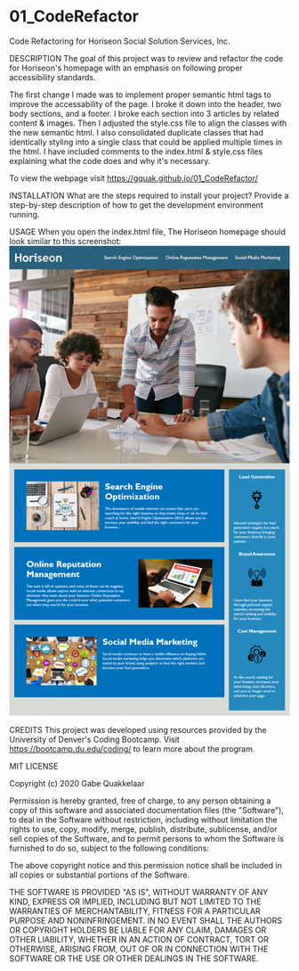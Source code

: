 # 01_CodeRefactor

Code Refactoring for Horiseon Social Solution Services, Inc.

DESCRIPTION
The goal of this project was to review and refactor the code for Horiseon's homepage with an emphasis on following proper accessibility standards. 

The first change I made was to implement proper semantic html tags to improve the accessability of the page. I broke it down into the header, two body sections, and a footer. I broke each section into 3 articles by related content & images. Then I adjusted the style.css file to align the classes with the new semantic html. I also consolidated duplicate classes that had identically styling into a single class that could be applied multiple times in the html. I have included comments to the index.html & style.css files explaining what the code does and why it's necessary.

To view the webpage visit https://gquak.github.io/01_CodeRefactor/


INSTALLATION
What are the steps required to install your project? Provide a step-by-step description of how to get the development environment running.

USAGE
When you open the index.html file, The Horiseon homepage should look similar to this screenshot:
![Horiseon Homepage](assets/images/horiseon-homepage-screenshot.png)


CREDITS
This project was developed using resources provided by the University of Denver's Coding Bootcamp. Visit https://bootcamp.du.edu/coding/ to learn more about the program.


MIT LICENSE

Copyright (c) 2020 Gabe Quakkelaar

Permission is hereby granted, free of charge, to any person obtaining a copy
of this software and associated documentation files (the "Software"), to deal
in the Software without restriction, including without limitation the rights
to use, copy, modify, merge, publish, distribute, sublicense, and/or sell
copies of the Software, and to permit persons to whom the Software is
furnished to do so, subject to the following conditions:

The above copyright notice and this permission notice shall be included in all
copies or substantial portions of the Software.

THE SOFTWARE IS PROVIDED "AS IS", WITHOUT WARRANTY OF ANY KIND, EXPRESS OR
IMPLIED, INCLUDING BUT NOT LIMITED TO THE WARRANTIES OF MERCHANTABILITY,
FITNESS FOR A PARTICULAR PURPOSE AND NONINFRINGEMENT. IN NO EVENT SHALL THE
AUTHORS OR COPYRIGHT HOLDERS BE LIABLE FOR ANY CLAIM, DAMAGES OR OTHER
LIABILITY, WHETHER IN AN ACTION OF CONTRACT, TORT OR OTHERWISE, ARISING FROM,
OUT OF OR IN CONNECTION WITH THE SOFTWARE OR THE USE OR OTHER DEALINGS IN THE
SOFTWARE.